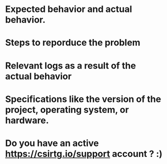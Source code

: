 # Expected behavior and actual behavior.

# Steps to reporduce the problem

# Relevant logs as a result of the actual behavior

# Specifications like the version of the project, operating system, or hardware.

# Do you have an active https://csirtg.io/support account ? :)
